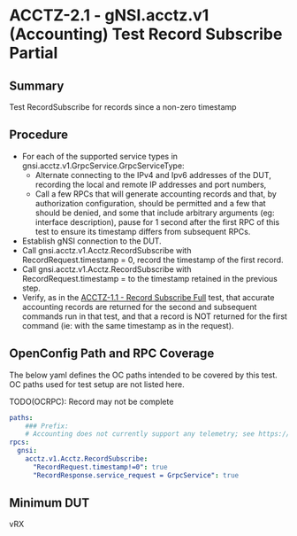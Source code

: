 # ACCTZ-2.1 - gNSI.acctz.v1 (Accounting) Test Record Subscribe Partial

## Summary
Test RecordSubscribe for records since a non-zero timestamp

## Procedure
- For each of the supported service types in gnsi.acctz.v1.GrpcService.GrpcServiceType:
	- Alternate connecting to the IPv4 and Ipv6 addresses of the DUT, recording the local and remote IP addresses and port numbers,
	- Call a few RPCs that will generate accounting records and that, by authorization configuration, should be permitted and a few that should be denied, and some that include arbitrary arguments (eg: interface description), pause for 1 second after the first RPC of this test to ensure its timestamp differs from subsequent RPCs.
- Establish gNSI connection to the DUT.
- Call gnsi.acctz.v1.Acctz.RecordSubscribe with RecordRequest.timestamp = 0, record the timestamp of the first record.
- Call gnsi.acctz.v1.Acctz.RecordSubscribe with RecordRequest.timestamp = to the timestamp retained in the previous step.
- Verify, as in the [ACCTZ-1.1 - Record Subscribe Full](../RecordSubscribeFull) test, that accurate accounting records are returned for the second and subsequent commands run in that test, and that a record is NOT returned for the first command (ie: with the same timestamp as in the request).

## OpenConfig Path and RPC Coverage

The below yaml defines the OC paths intended to be covered by this test.  OC paths used for test setup are not listed here.

TODO(OCRPC): Record may not be complete

```yaml
paths:
    ### Prefix:
    # Accounting does not currently support any telemetry; see https://github.com/openconfig/gnsi/issues/97 where it might become /system/aaa/acctz/XXX
rpcs:
  gnsi:
    acctz.v1.Acctz.RecordSubscribe:
      "RecordRequest.timestamp!=0": true
      "RecordResponse.service_request = GrpcService": true
```

## Minimum DUT
vRX
